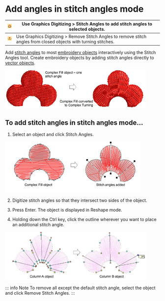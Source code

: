 # Add angles in stitch angles mode

| ![StitchAngles.png](assets/StitchAngles.png)             | Use Graphics Digitizing > Stitch Angles to add stitch angles to selected objects.                                 |
| -------------------------------------------------------- | ----------------------------------------------------------------------------------------------------------------- |
| ![RemoveStitchAngles.png](assets/RemoveStitchAngles.png) | Use Graphics Digitizing > Remove Stitch Angles to remove stitch angles from closed objects with turning stitches. |

Add [stitch angles](../../glossary/glossary) to most [embroidery objects](../../glossary/glossary#embroidery-objects) interactively using the Stitch Angles tool. Create embroidery objects by adding stitch angles directly to [vector objects](../../glossary/glossary).

![quality00019.png](assets/quality00019.png)

## To add stitch angles in stitch angles mode...

1. Select an object and click Stitch Angles.

![quality00022.png](assets/quality00022.png)

2. Digitize stitch angles so that they intersect two sides of the object.

3. Press Enter. The object is displayed in Reshape mode.

4. Holding down the Ctrl key, click the outline wherever you want to place an additional stitch angle.

![quality00025.png](assets/quality00025.png)

::: info Note
To remove all except the default stitch angle, select the object and click Remove Stitch Angles.
:::
